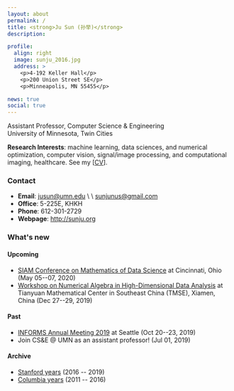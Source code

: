 ```yaml
---
layout: about
permalink: /
title: <strong>Ju Sun (孙举)</strong> 
description: 

profile:
  align: right
  image: sunju_2016.jpg
  address: >
    <p>4-192 Keller Hall</p>
    <p>200 Union Street SE</p>
    <p>Minneapolis, MN 55455</p>

news: true
social: true
---
```


Assistant Professor, Computer Science & Engineering  
University of Minnesota, Twin Cities 

**Research Interests**: machine learning, data sciences, and numerical optimization, computer vision, signal/image processing, and computational imaging, healthcare. See my \[[CV](/docs/CV.pdf)\].

### Contact 
- **Email**: jusun@umn.edu \\ \\  sunjunus@gmail.com
- **Office**: 5-225E, KHKH 
- **Phone**: 612-301-2729
- **Webpage**: <http://sunju.org>

### What's new 

#### Upcoming

- [SIAM Conference on Mathematics of Data Science](https://www.siam.org/Conferences/CM/Conference/mds20) at Cincinnati, Ohio (May 05--07, 2020)
- [Workshop on Numerical Algebra in High-Dimensional Data Analysis](http://tianyuan.xmu.edu.cn/index.aspx) at Tianyuan Mathematical Center in Southeast China (TMSE), Xiamen, China (Dec 27--29, 2019)


#### Past 

- [INFORMS Annual Meeting 2019](http://meetings2.informs.org/wordpress/seattle2019/) at Seattle (Oct 20--23, 2019)
- Join CS&E @ UMN as an assistant professor! (Jul 01, 2019)

#### Archive
- [Stanford years](stanford-2016-2019) (2016 -- 2019)
- [Columbia years](columbia-2011-2016) (2011 -- 2016)
